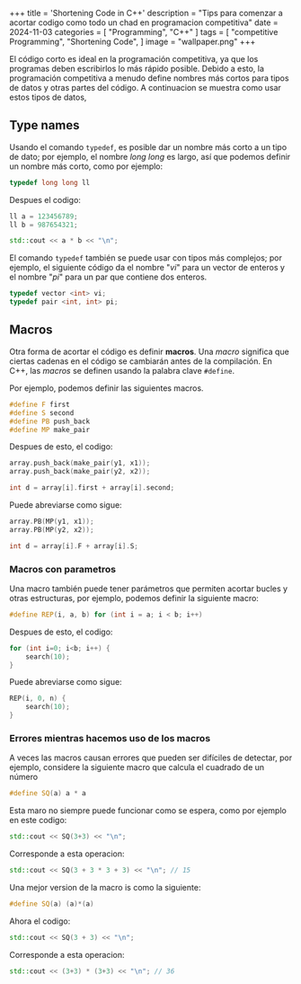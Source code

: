 +++
title = 'Shortening Code in C++'
description = "Tips para comenzar a acortar codigo como todo un chad en programacion competitiva"
date = 2024-11-03
categories = [
    "Programming",
    "C++"
]
tags = [
    "competitive Programming",
    "Shortening Code",
]
image = "wallpaper.png"
+++


El código corto es ideal en la programación competitiva, ya que los programas deben escribirlos lo más rápido posible. Debido a esto, la programación competitiva a menudo define nombres más cortos para tipos de datos y otras partes del código. A continuacion se muestra como usar estos tipos de datos,


## Type names

Usando el comando `typedef`, es posible dar un nombre más corto a un tipo de dato; por ejemplo, el nombre _long long_ es largo, así que podemos definir un nombre más corto, como por ejemplo:

```C++
typedef long long ll
```

Despues el codigo:
```C++
ll a = 123456789;
ll b = 987654321;

std::cout << a * b << "\n";
```

El comando `typedef` también se puede usar con tipos más complejos; por ejemplo, el siguiente código da el nombre "_vi_" para un vector de enteros y el nombre "_pi_" para un par que contiene dos enteros.

```C++
typedef vector <int> vi;
typedef pair <int, int> pi;
```

## Macros

Otra forma de acortar el código es definir **macros**. Una _macro_ significa que ciertas cadenas en el código se cambiarán antes de la compilación. En C++, las _macros_ se definen usando la palabra clave `#define`.

Por ejemplo, podemos definir las siguientes macros.
```C++
#define F first
#define S second
#define PB push_back
#define MP make_pair
```

Despues de esto, el codigo:
```C++
array.push_back(make_pair(y1, x1));
array.push_back(make_pair(y2, x2));

int d = array[i].first + array[i].second;
```

Puede abreviarse como sigue:
```C++
array.PB(MP(y1, x1));
array.PB(MP(y2, x2));

int d = array[i].F + array[i].S;
```

### Macros con parametros

Una macro también puede tener parámetros que permiten acortar bucles y otras estructuras, por ejemplo, podemos definir la siguiente macro:

```C++
#define REP(i, a, b) for (int i = a; i < b; i++)
```

Despues de esto, el codigo:
```C++
for (int i=0; i<b; i++) {
	search(10);
}
```

Puede abreviarse como sigue:
```C++
REP(i, 0, n) {
	search(10);
}
```

### Errores mientras hacemos uso de los macros

A veces las macros causan errores que pueden ser difíciles de detectar, por ejemplo, considere la siguiente macro que calcula el cuadrado de un número 

```C++
#define SQ(a) a * a
```
Esta maro no siempre puede funcionar como se espera, como por ejemplo en este codigo:
```C++
std::cout << SQ(3+3) << "\n";
```

Corresponde a esta operacion:

```C++
std::cout << SQ(3 + 3 * 3 + 3) << "\n"; // 15
```

Una mejor version de la macro is como la siguiente:

```C++
#define SQ(a) (a)*(a)
```

Ahora el codigo:

```C++
std::cout << SQ(3 + 3) << "\n";
```

Corresponde a esta operacion:

```C++
std::cout << (3+3) * (3+3) << "\n"; // 36
```

